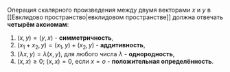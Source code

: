Операция скалярного произведения между двумя векторами $x$ и $y$ в [[Евклидово пространство|евклидовом пространстве]] должна отвечать **четырём аксиомам**:
1. $(x,y)=(y,x)$ - **симметричность**,
2. $(x_1+x_2,y)=(x_1,y)+(x_2,y)$ - **аддитивность**,
3. $(\lambda x,y)=\lambda(x,y)$, для любого числа $\lambda$ - **однородность**,
4. $(x,x)\geq 0$; $(x,x)=0$, если $x=o$ - **положительная определённость**.
